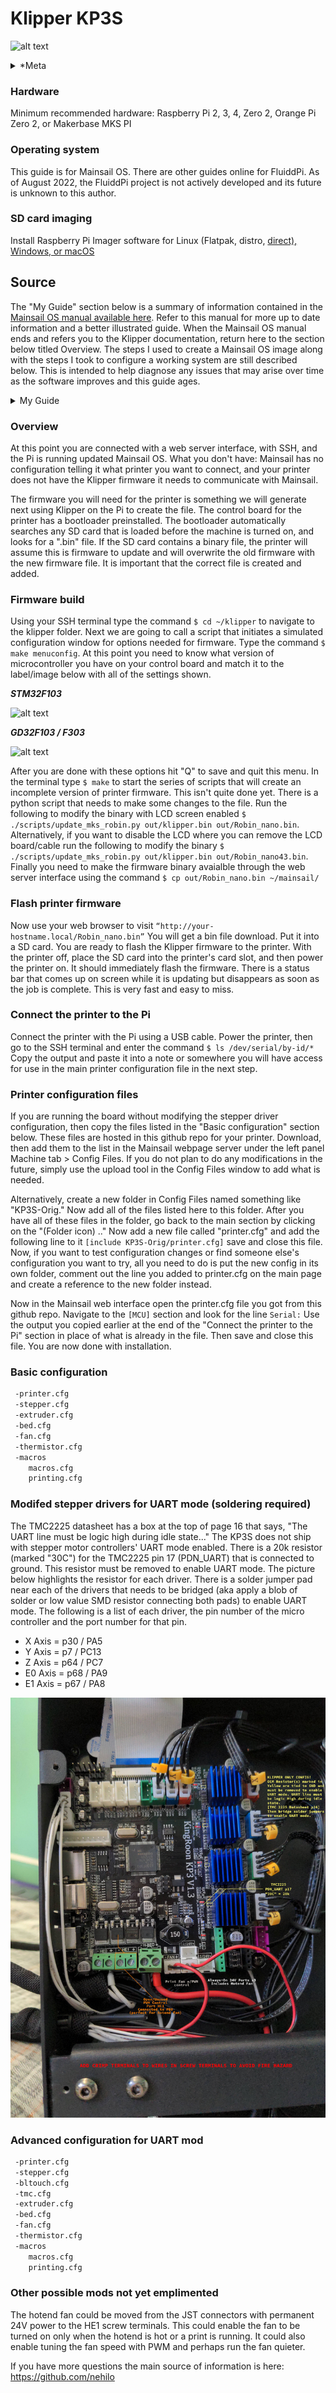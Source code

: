 # Klipper KP3S

![alt text](https://github.com/Upcycle-Electronics/Klipper-KingRoon-Printers/blob/main/pic/banner.png?raw=true)

<details><summary> *Meta </summary>

- Authors: Georgiy N., Jake L.
- Last Modified: August 2022
- User OS: Linux, macOS, Windows
- Raspberry Pi Imager V1.7.2
- Mainsail OS v0.7.0 (Release: 2022-07-29)
- Tested with: Kingroon KP3S 3.0 (PCB: V1.3 w/GD32F303-VET6)

</details>

### Hardware

Minimum recommended hardware: Raspberry Pi 2, 3, 4, Zero 2, Orange Pi Zero 2, or Makerbase MKS PI

### Operating system

This guide is for Mainsail OS. There are other guides online for FluiddPi. As of August 2022, the FluiddPi project is not actively developed and its future is unknown to this author.

### SD card imaging

Install Raspberry Pi Imager software for Linux (Flatpak, distro, [direct), Windows, or macOS](https://www.raspberrypi.com/software/)

## Source

The "My Guide" section below is a summary of information contained in the [Mainsail OS manual available here](https://docs.mainsail.xyz/setup/mainsailos/pi-imager). Refer to this manual for more up to date information and a better illustrated guide.  When the Mainsail OS manual ends and refers you to the Klipper documentation, return here to the section below titled Overview. The steps I used to create a Mainsail OS image along with the steps I took to configure a working system are still described below. This is intended to help diagnose any issues that may arise over time as the software improves and this guide ages.



<details>
<summary>My Guide</summary>

### Install Mainsail OS

Open the Raspberry Pi Imager and select "Choose OS." In the drop down menu scroll down and choose "Other specific-purpose OS" then "3D printing" then "Mainsail OS." Select your SD card under "Choose Storage" then stop and read the next step. Do not write yet.

### Setup OS options before creating SD card image

First click on the gear wheel on the lower right of the Raspberry Pi Imager. This option is only available after selecting an OS image.

In the advanced options, it is a good idea to change the hostname to something unique that you will remember and understand. Write down the name you enter, you will need this later.

You must enable SSH. Securing SSH is a complicated subject and is beyond the scope of this article. Using a password for SSH is a bad idea. This is the type of thing that will get attacked online by both people and bots. Password crackers can break most passwords a user will imagine in just a few seconds. It is better to use a public/private ssh-key instead of a password. You will need to look up how to create and use ssh-keys for your operating system.

On Fedora and other Linux distros, open a terminal and enter the command ```$ ssh-keygen -t rsa```. It is not a bad idea to enter a password when prompted at this point and write it down. This will create two hidden dot files with the public/private keys saved in your home directory. Open the public key you just created using a text editor. Copy and paste the entire text contents into the "Set authorized_keys for 'pi'" section with the "Allow public-key authentication only" selected.

Next, this is important, note that there is a plan in Mainsail OS to change this in the future, but as of this writing, DO NOT change the default username. It must be left as "pi." You should change the default password (and write it down). If you change the username to anything other than "pi" the web server interface on the Pi will not generate and you will need advanced Linux admin knowledge to get the image working, otherwise you will need to start over with a fresh image on the SD card with the default user name.

If you want to connect your machine to WiFi, set the SSID and password here along with any locale settings you would like to change, then save and select "Write"

### Power the Pi

Insert your SD card and power the Pi. If your hardware supports a monitor you can plug one in to watch the boot cycle and see when the device is ready. This Mainsail OS image is not equip with a default graphical user interface so the only reason to connect a monitor is to see when the boot is complete. Do not get out a keyboard, mouse, and monitor thinking this will be used like a desktop. The only way to access this OS on the Pi is either through the web page served by the Pi on your local network or by connecting to the command line terminal via SSH. If you do not want to plug in a monitor or can't, note that the first boot cycle takes a few minutes. Just wait for 5-10 minutes and it will be done. It should only take a couple minutes, but this depends on the hardware speed and the size of the SD card. Larger cards will take longer to initiate and expand the file system for the first time.

### Network connection

Your computer must be on the same network as the Pi. The easiest way to ensure that both machines can connect is if they are both connected to the same router or network switch with ethernet cables. They must go through a switch/router. Don't directly connect them, nothing will happen. If someone in your house has created a custom network setup, ask them how to connect your devices where they can communicate directly across the network. If you have a simple router that came with your internet service, likely almost any device can freely connect to any other device on your network.

The next step is to login to the web server hosted on the Pi from your computer. We need to update the system from within the Mainsail web interface. Open a web browser and enter the hostname you created in the advanced settings of the Raspberry Pi Imager before writing the SD card. Add ".local" to the end of your hostname. If you are lucky the Mainsail OS page will load and you can skip to the next section.

If nothing loads, make sure that your browser allows connections to "http://" addresses. You may need to turn off browser settings/add-ons that force 'HTTPS Everywhere' or create an exception for your "(your-hostname).local." If you are on a Linux machine, open a terminal and use the command ```$ ping -c 1 (your-hostname).local``` This should give you the IP address of the Pi. Last method if you are having trouble finding the IP address of the Pi you will need to log into your router and find the IP address that it assigned to the Pi. This will be a number like "192.168.0.123." Enter the IP address of your Pi into the address bar of your computer's browser and the Mainsail page should load.

### Update Mainsail

Now that you have the Mainsail interface connected, go to the menu bar on the left side of the page that loaded and click on the "(wrench image) Machine" tab. On the right side of the page you should see a section called "Update Manager" refresh this and update everything here. It is important to update the system from the web server page and not with the command ```$ apt-get``` once logged into SSH.

#### Updated Metadata for this article

- Klipper: v0.10.0-557
- Crowsnest: v3.0.1
- Moonraker: v0.7.1-651
- Sonar: v0.0.2
- MainSail: v2.2.1

### Login with SSH

Now use the terminal command (Windows/macOS: Putty) ```$ ssh pi@(your-Pi's-IP-address-goes-here)``` so like ```$ ssh pi@192.168.0.123```. If you added a password to your ssh-key, you will be asked to enter this first. If asked to fingerprint the connection select yes. Then you will be prompted to enter the password you added to the advanced settings of the Raspberry Pi Imager that went with the default username "pi." Now you should be logged into the Pi.

</details>



### Overview

At this point you are connected with a web server interface, with SSH, and the Pi is running updated Mainsail OS. What you don't have: Mainsail has no configuration telling it what printer you want to connect, and your printer does not have the Klipper firmware it needs to communicate with Mainsail. 

The firmware you will need for the printer is something we will generate next using Klipper on the Pi to create the file. The control board for the printer has a bootloader preinstalled. The bootloader automatically searches any SD card that is loaded before the machine is turned on, and looks for a ".bin" file. If the SD card contains a binary file, the printer will assume this is firmware to update and will overwrite the old firmware with the new firmware file. It is important that the correct file is created and added.

### Firmware build

Using your SSH terminal type the command ```$ cd ~/klipper``` to navigate to the klipper folder. Next we are going to call a script that initiates a simulated configuration window for options needed for firmware. Type the command ```$ make menuconfig```. At this point you need to know what version of microcontroller you have on your control board and match it to the label/image below with all of the settings shown.

***STM32F103***

![alt text](https://github.com/Upcycle-Electronics/Klipper-KingRoon-Printers/blob/main/pic/stm32.png?raw=true)

***GD32F103 / F303***

![alt text](https://github.com/Upcycle-Electronics/Klipper-KingRoon-Printers/blob/main/pic/GD32.jpg?raw=true)

After you are done with these options hit "Q" to save and quit this menu. In the terminal type ```$ make``` to start the series of scripts that will create an incomplete version of printer firmware. This isn't quite done yet. There is a python script that needs to make some changes to the file. Run the following to modify the binary with LCD screen enabled ```$ ./scripts/update_mks_robin.py out/klipper.bin out/Robin_nano.bin```. Alternatively, if you want to disable the LCD where you can remove the LCD board/cable run the following to modify the binary ```$ ./scripts/update_mks_robin.py out/klipper.bin out/Robin_nano43.bin```. Finally you need to make the firmware binary avaialble through the web server interface using the command ```$ cp out/Robin_nano.bin ~/mainsail/```

### Flash printer firmware

Now use your web browser to visit ```“http://your-hostname.local/Robin_nano.bin”``` You will get a bin file download. Put it into a SD card. You are ready to flash the Klipper firmware to the printer. With the printer off, place the SD card into the printer's card slot, and then power the printer on. It should immediately flash the firmware. There is a status bar that comes up on screen while it is updating but disappears as soon as the job is complete. This is very fast and easy to miss.

### Connect the printer to the Pi

Connect the printer with the Pi using a USB cable. Power the printer, then go to the SSH terminal and enter the command ```$ ls /dev/serial/by-id/*``` Copy the output and paste it into a note or somewhere you will have access for use in the main printer configuration file in the next step.

### Printer configuration files

If you are running the board without modifying the stepper driver configuration, then copy the files listed in the "Basic configuration" section below. These files are hosted in this github repo for your printer. Download, then add them to the list in the Mainsail webpage server under the left panel Machine tab > Config Files. If you do not plan to do any modifications in the future, simply use the upload tool in the Config Files window to add what is needed. 

Alternatively, create a new folder in Config Files named something like "KP3S-Orig." Now add all of the files listed here to this folder. After you have all of these files in the folder, go back to the main section by clicking on the "(Folder icon) .." Now add a new file called "printer.cfg" and add the following line to it ```[include KP3S-Orig/printer.cfg]``` save and close this file. Now, if you want to test configuration changes or find someone else's configuration you want to try, all you need to do is put the new config in its own folder, comment out the line you added to printer.cfg on the main page and create a reference to the new folder instead.

Now in the Mainsail web interface open the printer.cfg file you got from this github repo. Navigate to the ```[MCU]``` section and look for the line ```Serial:``` Use the output you copied earlier at the end of the "Connect the printer to the Pi" section in place of what is already in the file. Then save and close this file. You are now done with installation.

### Basic configuration

```bash
 -printer.cfg
 -stepper.cfg
 -extruder.cfg
 -bed.cfg
 -fan.cfg
 -thermistor.cfg
 -macros
    macros.cfg
    printing.cfg
```

### Modifed stepper drivers for UART mode (soldering required)

The TMC2225 datasheet has a box at the top of page 16 that says, "The UART line must be logic high during idle state..." The KP3S does not ship with stepper motor controllers' UART mode enabled. There is a 20k resistor (marked "30C") for the TMC2225 pin 17 (PDN_UART) that is connected to ground. This resistor must be removed to enable UART mode. The picture below highlights the resistor for each driver. There is a solder jumper pad near each of the drivers that needs to be bridged (aka apply a blob of solder or low value SMD resistor connecting both pads) to enable UART mode. The following is a list of each driver, the pin number of the micro controller and the port number for that pin.

- X Axis = p30 / PA5
- Y Axis = p7 / PC13
- Z Axis = p64 / PC7
- E0 Axis = p68 / PA9
- E1 Axis = p67 / PA8



![alt text](https://github.com/Upcycle-Electronics/Klipper-KingRoon-Printers/blob/main/pic/KP3S-PCB-UART-mod.jpg?raw=true)

### Advanced configuration for UART mod

```bash
 -printer.cfg
 -stepper.cfg
 -bltouch.cfg
 -tmc.cfg
 -extruder.cfg
 -bed.cfg
 -fan.cfg
 -thermistor.cfg
 -macros
    macros.cfg
    printing.cfg
```

### Other possible mods not yet emplimented

The hotend fan could be moved from the JST connectors with permanent 24V power to the HE1 screw terminals. This could enable the fan to be turned on only when the hotend is hot or a print is running. It could also enable tuning the fan speed with PWM and perhaps run the fan quieter.



If you have more questions the main source of information is here: https://github.com/nehilo

